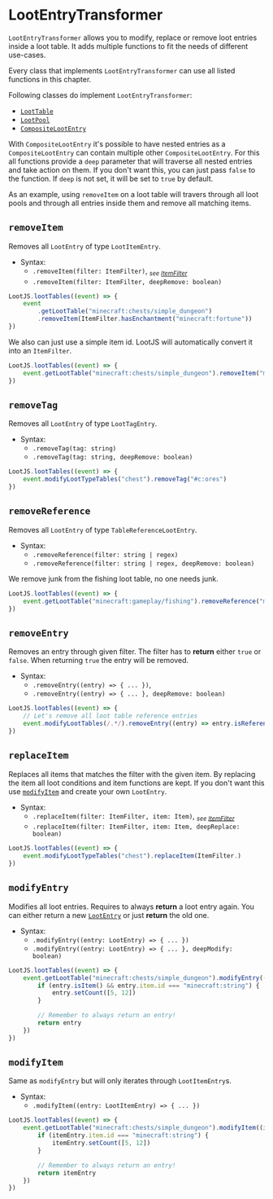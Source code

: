 # LootEntryTransformer

`LootEntryTransformer` allows you to modify, replace or remove loot entries inside a loot table. It adds multiple functions to fit the needs of different use-cases.

Every class that implements `LootEntryTransformer` can use all listed functions in this chapter.

Following classes do implement `LootEntryTransformer`:

-   [`LootTable`](/api/loot-table)
-   [`LootPool`](/api/loot-pool)
-   [`CompositeLootEntry`](/api/loot-entry)

With `CompositeLootEntry` it's possible to have nested entries as a `CompositeLootEntry` can contain multiple other `CompositeLootEntry`. For this all functions provide a `deep` parameter that will traverse all nested entries and take action on them. If you don't want this, you can just pass `false` to the function. If `deep` is not set, it will be set to `true` by default.

As an example, using `removeItem` on a loot table will travers through all loot pools and through all entries inside them and remove all matching items.

## `removeItem`

Removes all `LootEntry` of type `LootItemEntry`.

-   Syntax:
    -   `.removeItem(filter: ItemFilter)`, _<sub>see [ItemFilter]</sub>_
    -   `.removeItem(filter: ItemFilter, deepRemove: boolean)`

```js
LootJS.lootTables((event) => {
    event
        .getLootTable("minecraft:chests/simple_dungeon")
        .removeItem(ItemFilter.hasEnchantment("minecraft:fortune"))
})
```

We also can just use a simple item id. LootJS will automatically convert it into an `ItemFilter`.

```js
LootJS.lootTables((event) => {
    event.getLootTable("minecraft:chests/simple_dungeon").removeItem("minecraft:diamond")
})
```

## `removeTag`

Removes all `LootEntry` of type `LootTagEntry`.

-   Syntax:
    -   `.removeTag(tag: string)`
    -   `.removeTag(tag: string, deepRemove: boolean)`

```js
LootJS.lootTables((event) => {
    event.modifyLootTypeTables("chest").removeTag("#c:ores")
})
```

## `removeReference`

Removes all `LootEntry` of type `TableReferenceLootEntry`.

-   Syntax:
    -   `.removeReference(filter: string | regex)`
    -   `.removeReference(filter: string | regex, deepRemove: boolean)`

We remove junk from the fishing loot table, no one needs junk.

```js
LootJS.lootTables((event) => {
    event.getLootTable("minecraft:gameplay/fishing").removeReference("minecraft:gameplay/fishing/junk")
})
```

## `removeEntry`

Removes an entry through given filter. The filter has to **return** either `true` or `false`. When returning `true` the entry will be removed.

-   Syntax:
    -   `.removeEntry((entry) => { ... })`,
    -   `.removeEntry((entry) => { ... }, deepRemove: boolean)`

```js
LootJS.lootTables((event) => {
    // Let's remove all loot table reference entries
    event.modifyLootTables(/.*/).removeEntry((entry) => entry.isReference())
})
```

## `replaceItem`

Replaces all items that matches the filter with the given item. By replacing the item all loot conditions and item functions are kept. If you don't want this use [`modifyItem`](#) and create your own `LootEntry`.

-   Syntax:
    -   `.replaceItem(filter: ItemFilter, item: Item)`, _<sub>see [ItemFilter]</sub>_
    -   `.replaceItem(filter: ItemFilter, item: Item, deepReplace: boolean)`

```js
LootJS.lootTables((event) => {
    event.modifyLootTypeTables("chest").replaceItem(ItemFilter.)
})
```

## `modifyEntry`

Modifies all loot entries. Requires to always **return** a loot entry again. You can either return a new [`LootEntry`](/api/loot-entry) or just **return** the old one.

-   Syntax:
    -   `.modifyEntry((entry: LootEntry) => { ... })`
    -   `.modifyEntry((entry: LootEntry) => { ... }, deepModify: boolean)`

```js
LootJS.lootTables((event) => {
    event.getLootTable("minecraft:chests/simple_dungeon").modifyEntry((entry) => {
        if (entry.isItem() && entry.item.id === "minecraft:string") {
            entry.setCount([5, 12])
        }

        // Remember to always return an entry!
        return entry
    })
})
```

## `modifyItem`

Same as `modifyEntry` but will only iterates through `LootItemEntry`s.

-   Syntax:
    -   `.modifyItem((entry: LootItemEntry) => { ... })`

```js
LootJS.lootTables((event) => {
    event.getLootTable("minecraft:chests/simple_dungeon").modifyItem((itemEntry) => {
        if (itemEntry.item.id === "minecraft:string") {
            itemEntry.setCount([5, 12])
        }

        // Remember to always return an entry!
        return itemEntry
    })
})
```

[ItemFilter]: /api/item-filter
